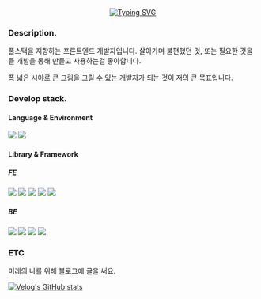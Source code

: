 <div align="center">
<a href="https://git.io/typing-svg"><img src="https://readme-typing-svg.demolab.com?font=Josefin+Sans&weight=600&size=25&duration=3000&pause=100&color=C5CCF7&background=F25EFF00&center=true&vCenter=true&random=false&width=435&lines=Hi+there+%3A);gingaminga's+playground%F0%9F%8E%88" alt="Typing SVG" /></a>
<!-- https://readme-typing-svg.demolab.com/demo/ -->
</div>

### Description.

<p>
풀스택을 지향하는 프론트엔드 개발자입니다.
살아가며 불편했던 것, 또는 필요한 것을들 개발을 통해 만들고 사용하는걸 좋아합니다.<br/>

<u>폭 넓은 시야로 큰 그림을 그릴 수 있는 개발자</u>가 되는 것이 저의 큰 목표입니다.

</p>

### Develop stack.

#### Language & Environment

<img src="https://shields.io/badge/typescript-3178C6?logo=typescript&logoColor=FFF&style=for-the-badge"/> <img src="https://shields.io/badge/node.js-339933?logo=nodedotjs&logoColor=FFF&style=for-the-badge"/>

#### Library & Framework

##### FE

<img src="https://shields.io/badge/react-61DAFB?style=for-the-badge&logo=redux&logoColor=white"/>
<img src="https://img.shields.io/badge/redux-764ABC?style=for-the-badge&logo=redux&logoColor=white"/>
<img src="https://img.shields.io/badge/styled_components-DB7093?style=for-the-badge&logo=styledComponents&logoColor=white"/>
<img src="https://img.shields.io/badge/styled_components-DB7093?style=for-the-badge&logo=styledComponents&logoColor=white"/>
<img src="https://img.shields.io/badge/react_query-FF4154?style=for-the-badge&logo=reactquery&logoColor=white"/>

##### BE

<img src="https://img.shields.io/badge/express.js-000000?style=for-the-badge&logo=express&logoColor=white"/> <img src="https://img.shields.io/badge/nodemon-76D04B?style=for-the-badge&logo=nodemon&logoColor=white"/> <img src="https://img.shields.io/badge/mysql-4479A1?style=for-the-badge&logo=mysql&logoColor=white"/> <img src="https://img.shields.io/badge/redis-DC382D?style=for-the-badge&logo=redis&logoColor=white"/>

### ETC

미래의 나를 위해 블로그에 글을 써요.<br/>

[![Velog's GitHub stats](https://velog-readme-stats.vercel.app/api?name=gingaminga)](https://github.com/eungyeole/velog-readme-stats)
